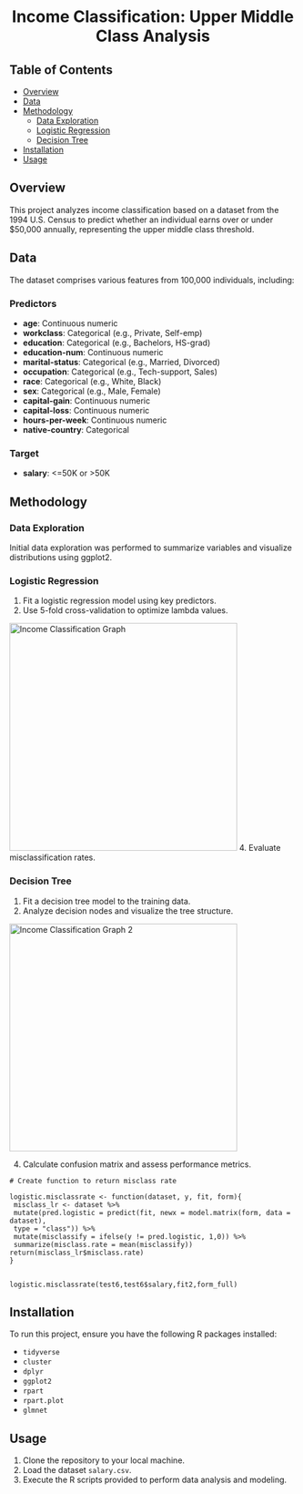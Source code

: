 <h1 align="center">Income Classification: Upper Middle Class Analysis</h1>    
  
 
## Table of Contents 
- [Overview](#overview) 
- [Data](#data) 
- [Methodology](#methodology) 
  - [Data Exploration](#data-exploration)
  - [Logistic Regression](#logistic-regression)
  - [Decision Tree](#decision-tree)
- [Installation](#installation)
- [Usage](#usage)

## Overview
This project analyzes income classification based on a dataset from the 1994 U.S. Census to predict whether an individual earns over or under $50,000 annually, representing the upper middle class threshold.

## Data
The dataset comprises various features from 100,000 individuals, including:

### Predictors
- **age**: Continuous numeric
- **workclass**: Categorical (e.g., Private, Self-emp)
- **education**: Categorical (e.g., Bachelors, HS-grad)
- **education-num**: Continuous numeric
- **marital-status**: Categorical (e.g., Married, Divorced)
- **occupation**: Categorical (e.g., Tech-support, Sales)
- **race**: Categorical (e.g., White, Black)
- **sex**: Categorical (e.g., Male, Female)
- **capital-gain**: Continuous numeric
- **capital-loss**: Continuous numeric
- **hours-per-week**: Continuous numeric
- **native-country**: Categorical

### Target
- **salary**: <=50K or >50K

## Methodology

### Data Exploration
Initial data exploration was performed to summarize variables and visualize distributions using ggplot2.

### Logistic Regression
1. Fit a logistic regression model using key predictors.
2. Use 5-fold cross-validation to optimize lambda values.
<img src="https://github.com/RoryQo/R-Income-Classification-An-Upper-Middle-Class-Analysis/raw/main/Graph1.jpg" alt="Income Classification Graph" style="width: 400px;" />
4. Evaluate misclassification rates.

### Decision Tree
1. Fit a decision tree model to the training data.
2. Analyze decision nodes and visualize the tree structure.
<img src="https://github.com/RoryQo/R-Income-Classification-An-Upper-Middle-Class-Analysis/raw/main/graph2.jpg" alt="Income Classification Graph 2" style="width: 400px;" />

4. Calculate confusion matrix and assess performance metrics.

```
# Create function to return misclass rate

logistic.misclassrate <- function(dataset, y, fit, form){
 misclass_lr <- dataset %>% 
 mutate(pred.logistic = predict(fit, newx = model.matrix(form, data = dataset), 
 type = "class")) %>% 
 mutate(misclassify = ifelse(y != pred.logistic, 1,0)) %>%
 summarize(misclass.rate = mean(misclassify))
return(misclass_lr$misclass.rate)
}


logistic.misclassrate(test6,test6$salary,fit2,form_full)
```

## Installation
To run this project, ensure you have the following R packages installed:
- `tidyverse`
- `cluster`
- `dplyr`
- `ggplot2`
- `rpart`
- `rpart.plot`
- `glmnet`

## Usage
1. Clone the repository to your local machine.
2. Load the dataset `salary.csv`.
3. Execute the R scripts provided to perform data analysis and modeling.

